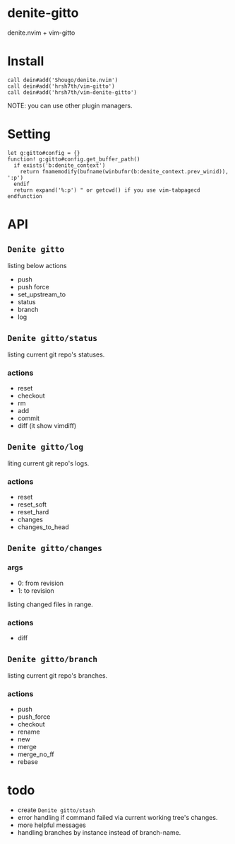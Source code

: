# denite-gitto
denite.nvim + vim-gitto

# Install
```
call dein#add('Shougo/denite.nvim')
call dein#add('hrsh7th/vim-gitto')
call dein#add('hrsh7th/vim-denite-gitto')
```

NOTE: you can use other plugin managers.

# Setting
```
let g:gitto#config = {}
function! g:gitto#config.get_buffer_path()
  if exists('b:denite_context')
    return fnamemodify(bufname(winbufnr(b:denite_context.prev_winid)), ':p')
  endif
  return expand('%:p') " or getcwd() if you use vim-tabpagecd
endfunction
```

# API
## `Denite gitto`
listing below actions

- push
- push force
- set_upstream_to
- status
- branch
- log

## `Denite gitto/status`

listing current git repo's statuses.

### actions
- reset
- checkout
- rm
- add
- commit
- diff (it show vimdiff)


## `Denite gitto/log`

liting current git repo's logs.

### actions
- reset
- reset_soft
- reset_hard
- changes
- changes_to_head

## `Denite gitto/changes`

### args
- 0: from revision
- 1: to revision

listing changed files in range.

### actions
- diff

## `Denite gitto/branch`

listing current git repo's branches.

### actions
- push
- push_force
- checkout
- rename
- new
- merge
- merge_no_ff
- rebase

# todo
- create `Denite gitto/stash`
- error handling if command failed via current working tree's changes.
- more helpful messages
- handling branches by instance instead of branch-name.
